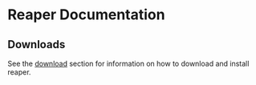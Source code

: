 # Reaper Documentation

## Downloads

See the [download](/download/) section for information on how to download and install reaper.


